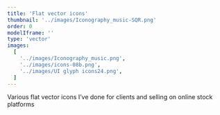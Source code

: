 ```yaml
---
title: 'Flat vector icons'
thumbnail: '../images/Iconography_music-SQR.png'
order: 0
modelIframe: ''
type: 'vector'
images:
  [
    '../images/Iconography_music.png',
    '../images/icons-08b.png',
    '../images/UI glyph icons24.png',
  ]
---
```


Various flat vector icons I’ve done for clients and
selling on online stock platforms
